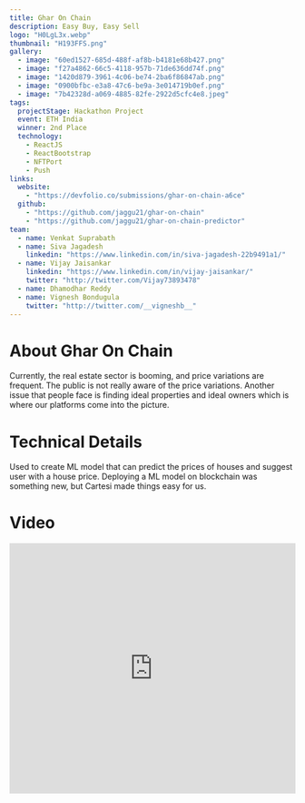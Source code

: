 ```yaml
---
title: Ghar On Chain
description: Easy Buy, Easy Sell
logo: "H0LgL3x.webp"
thumbnail: "H193FFS.png"
gallery:
  - image: "60ed1527-685d-488f-af8b-b4181e68b427.png"
  - image: "f27a4862-66c5-4118-957b-71de636dd74f.png"
  - image: "1420d879-3961-4c06-be74-2ba6f86847ab.png"
  - image: "0900bfbc-e3a8-47c6-be9a-3e014719b0ef.png"
  - image: "7b42328d-a069-4885-82fe-2922d5cfc4e8.jpeg"
tags:
  projectStage: Hackathon Project
  event: ETH India
  winner: 2nd Place
  technology:
    - ReactJS
    - ReactBootstrap
    - NFTPort
    - Push
links:
  website:
    - "https://devfolio.co/submissions/ghar-on-chain-a6ce"
  github:
    - "https://github.com/jaggu21/ghar-on-chain"
    - "https://github.com/jaggu21/ghar-on-chain-predictor"
team:
  - name: Venkat Suprabath
  - name: Siva Jagadesh
    linkedin: "https://www.linkedin.com/in/siva-jagadesh-22b9491a1/"
  - name: Vijay Jaisankar
    linkedin: "https://www.linkedin.com/in/vijay-jaisankar/"
    twitter: "http://twitter.com/Vijay73893478"
  - name: Dhamodhar Reddy
  - name: Vignesh Bondugula
    twitter: "http://twitter.com/__vigneshb__"
---
```


# About Ghar On Chain

Currently, the real estate sector is booming, and price variations are frequent. The public is not really aware of the price variations. Another issue that people face is finding ideal properties and ideal owners which is where our platforms come into the picture.

# Technical Details

Used to create ML model that can predict the prices of houses and suggest user with a house price. Deploying a ML model on blockchain was something new, but Cartesi made things easy for us.

# Video

<iframe width="100%" height="440" src="https://www.youtube.com/embed/TAY8jGe1Woc" title="YouTube video player" frameborder="0" allow="accelerometer; autoplay; clipboard-write; encrypted-media; gyroscope; picture-in-picture; web-share" allowfullscreen></iframe>

